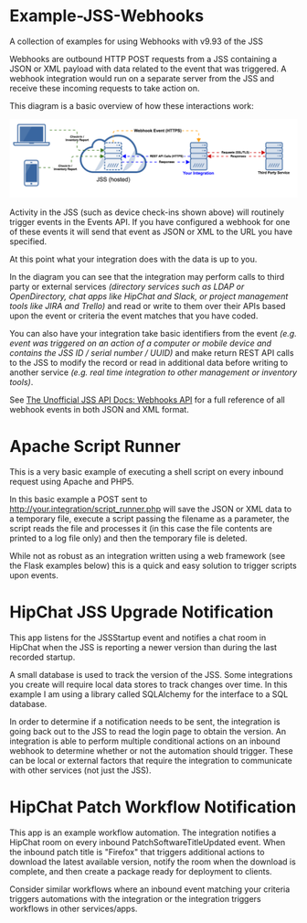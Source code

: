 # Example-JSS-Webhooks
A collection of examples for using Webhooks with v9.93 of the JSS

Webhooks are outbound HTTP POST requests from a JSS containing a JSON or XML payload with data related to the event that was triggered. A webhook integration would run on a separate server from the JSS and receive these incoming requests to take action on.

This diagram is a basic overview of how these interactions work:

![Basic Webhoook Integration Diagram](/images/basic_webhook_integration_diagram.png)

Activity in the JSS (such as device check-ins shown above) will routinely trigger events in the Events API. If you have configured a webhook for one of these events it will send that event as JSON or XML to the URL you have specified.

At this point what your integration does with the data is up to you.

In the diagram you can see that the integration may perform calls to third party or external services *(directory services such as LDAP or OpenDirectory, chat apps like HipChat and Slack, or project management tools like JIRA and Trello)* and read or write to them over their APIs based upon the event or criteria the event matches that you have coded.

You can also have your integration take basic identifiers from the event *(e.g. event was triggered on an action of a computer or mobile device and contains the JSS ID / serial number / UUID)* and make return REST API calls to the JSS to modify the record or read in additional data before writing to another service *(e.g. real time integration to other management or inventory tools)*.


See [The Unofficial JSS API Docs: Webhooks API](https://unofficial-jss-api-docs.atlassian.net/wiki/display/JRA/Webhooks+API) for a full reference of all webhook events in both JSON and XML format.

# Apache Script Runner

This is a very basic example of executing a shell script on every inbound request using Apache and PHP5.

In this basic example a POST sent to http://your.integration/script_runner.php will save the JSON or XML data to a temporary file, execute a script passing the filename as a parameter, the script reads the file and processes it (in this case the file contents are printed to a log file only) and then the temporary file is deleted.

While not as robust as an integration written using a web framework (see the Flask examples below) this is a quick and easy solution to trigger scripts upon events.

# HipChat JSS Upgrade Notification

This app listens for the JSSStartup event and notifies a chat room in HipChat when the JSS is reporting a newer version than during the last recorded startup.

A small database is used to track the version of the JSS. Some integrations you create will require local data stores to track changes over time. In this example I am using a library called SQLAlchemy for the interface to a SQL database.

In order to determine if a notification needs to be sent, the integration is going back out to the JSS to read the login page to obtain the version. An integration is able to perform multiple conditional actions on an inbound webhook to determine whether or not the automation should trigger. These can be local or external factors that require the integration to communicate with other services (not just the JSS).

# HipChat Patch Workflow Notification

This app is an example workflow automation. The integration notifies a HipChat room on every inbound PatchSoftwareTitleUpdated event. When the inbound patch title is "Firefox" that triggers additional actions to download the latest available version, notify the room when the download is complete, and then create a package ready for deployment to clients.

Consider similar workflows where an inbound event matching your criteria triggers automations with the integration or the integration triggers workflows in other services/apps.
